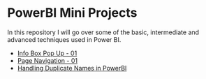 # PowerBI Mini Projects

In this repository I will go over some of the basic, intermediate and advanced techniques used in Power BI.

- [Info Box Pop Up - 01](https://github.com/preetparmar/PowerBI-Mini-Projects/tree/main/Info%20Box%20Pop-Up%20-%2001)
- [Page Navigation - 01](https://github.com/preetparmar/PowerBI-Mini-Projects/tree/main/Page%20Navigation%20-%2001)
- [Handling Duplicate Names in PowerBI](https://github.com/preetparmar/PowerBI-Mini-Projects/tree/main/Handling%20Duplicate%20Customer%20Names)
